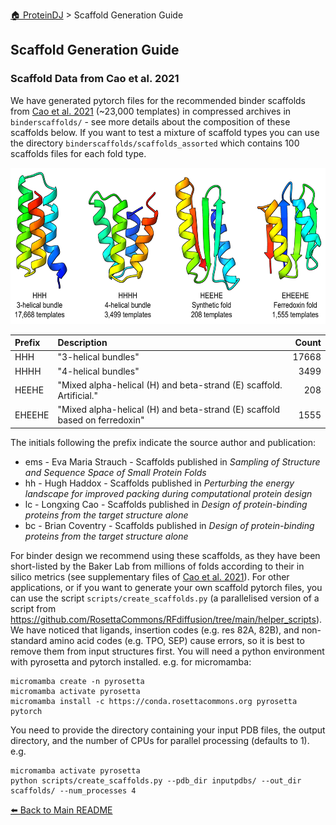 [🏠 ProteinDJ](../README.md) > Scaffold Generation Guide

## Scaffold Generation Guide

### Scaffold Data from Cao et al. 2021 <a name="append-scaffolds"></a>

We have generated pytorch files for the recommended binder scaffolds from [Cao et al. 2021](https://doi.org/10.1038/s41586-022-04654-9) (~23,000 templates) in compressed archives in `binderscaffolds/` - see more details about the composition of these scaffolds below. If you want to test a mixture of scaffold types you can use the directory `binderscaffolds/scaffolds_assorted` which contains 100 scaffolds files for each fold type.

<img src="../img/binder_scaffold_examples.png" height="250">

| **Prefix** | **Description**                                                            | **Count** |
| :--------- | :------------------------------------------------------------------------- | --------: |
| HHH        | "3-helical bundles"                                                        |     17668 |
| HHHH       | "4-helical bundles"                                                        |      3499 |
| HEEHE      | "Mixed alpha-helical (H) and beta-strand (E) scaffold. Artificial."        |       208 |
| EHEEHE     | "Mixed alpha-helical (H) and beta-strand (E) scaffold based on ferredoxin" |      1555 |

The initials following the prefix indicate the source author and publication:

- ems - Eva Maria Strauch - Scaffolds published in _Sampling of Structure and Sequence Space of Small Protein Folds_
- hh - Hugh Haddox - Scaffolds published in _Perturbing the energy landscape for improved packing during computational protein design_
- lc - Longxing Cao - Scaffolds published in _Design of protein-binding proteins from the target structure alone_
- bc - Brian Coventry - Scaffolds published in _Design of protein-binding proteins from the target structure alone_

For binder design we recommend using these scaffolds, as they have been short-listed by the Baker Lab from millions of folds according to their in silico metrics (see supplementary files of [Cao et al. 2021](https://doi.org/10.1038/s41586-022-04654-9)). For other applications, or if you want to generate your own scaffold pytorch files, you can use the script `scripts/create_scaffolds.py` (a parallelised version of a script from https://github.com/RosettaCommons/RFdiffusion/tree/main/helper_scripts). We have noticed that ligands, insertion codes (e.g. res 82A, 82B), and non-standard amino acid codes (e.g. TPO, SEP) cause errors, so it is best to remove them from input structures first. You will need a python environment with pyrosetta and pytorch installed. e.g. for micromamba:

```
micromamba create -n pyrosetta
micromamba activate pyrosetta
micromamba install -c https://conda.rosettacommons.org pyrosetta pytorch
```

You need to provide the directory containing your input PDB files, the output directory, and the number of CPUs for parallel processing (defaults to 1). e.g.

```
micromamba activate pyrosetta
python scripts/create_scaffolds.py --pdb_dir inputpdbs/ --out_dir scaffolds/ --num_processes 4
```

[⬅️ Back to Main README](../README.md)
